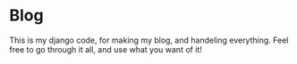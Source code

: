 # Blog
This is my django code, for making my blog, and handeling everything.
Feel free to go through it all, and use what you want of it!
